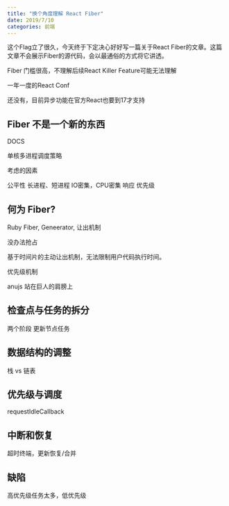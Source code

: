 ```yaml
---
title: "换个角度理解 React Fiber"
date: 2019/7/10
categories: 前端
---
```


这个Flag立了很久，今天终于下定决心好好写一篇关于React Fiber的文章。这篇文章不会展示Fiber的源代码，会以最通俗的方式将它讲透。

Fiber 门槛很高，不理解后续React Killer Feature可能无法理解

一年一度的React Conf

还没有，目前异步功能在官方React也要到17才支持

## Fiber 不是一个新的东西

DOCS

单核多进程调度策略

考虑的因素

公平性
  长进程、短进程
  IO密集，CPU密集
响应
优先级

## 何为 Fiber?

Ruby Fiber, Geneerator, 让出机制

没办法抢占

基于时间片的主动让出机制，无法限制用户代码执行时间。

优先级机制

anujs 站在巨人的肩膀上

## 检查点与任务的拆分

两个阶段
更新节点任务

## 数据结构的调整

栈 vs 链表

## 优先级与调度

requestIdleCallback

## 中断和恢复

超时终端，更新恢复/合并

## 缺陷

高优先级任务太多，低优先级

